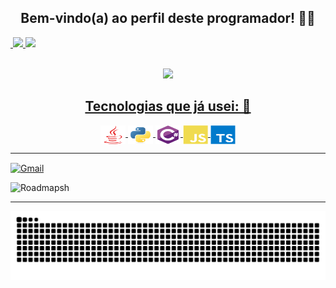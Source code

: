 <div align="center">

## Bem-vindo(a) ao perfil deste programador! 🧑‍💻

</div>

 <div>
  
   <!--Status do Usuário-->
  
   <a href="https://github.com/sal0minh0">
  &nbsp;<img height="192em" src="https://github-readme-stats.vercel.app/api/top-langs/?username=sal0minh0&theme=chartreuse-dark&show_icons=true&hide_border=false&layout=compact"/>
  
   <img height="192em" src="https://github-readme-streak-stats.herokuapp.com/?user=sal0minh0&theme=chartreuse-dark&hide_border=false"/>
   
</div>

 <p align="center">   
 <br>
 <img alingn="center" src="https://komarev.com/ghpvc/?username=sal0minh0&color=7F00FF&style=flat-square&abbreviated=true&label=Contador+de+Visitas"/>
 
<!-- Resetar contador: https://yhype.me/ghpvc -->

 </p>



 <!-- Linguagens-->


<div align="center">

## Tecnologias que já usei: 🚀

</div>

<div align="center" style="display: inline_block">
 
   <!-- Imagens das Linguagens -->

  <img align="center" alt="Java" height="30" width="40" src="https://raw.githubusercontent.com/devicons/devicon/master/icons/java/java-plain.svg">

  <img align="center" alt="Python" height="30" width="40" src="https://raw.githubusercontent.com/devicons/devicon/refs/heads/master/icons/python/python-original.svg">

  <img align="center" alt="C#" height="30" width="40" src="https://raw.githubusercontent.com/devicons/devicon/master/icons/csharp/csharp-original.svg">
   
  <img align="center" alt="Js" height="30" width="40" src="https://raw.githubusercontent.com/devicons/devicon/master/icons/javascript/javascript-plain.svg">

  <img align="center" alt="Ts" height="30" width="40" src="https://raw.githubusercontent.com/devicons/devicon/refs/heads/master/icons/typescript/typescript-original.svg">
  
</div>

---



 <p align="center">

 <!-- Imagens dos Shields -->
 
  
   <a href="mailto:salomaomoraes.cassiano@gmail.com"><img align="center" alt="Gmail" src="https://img.shields.io/badge/Gmail-EA4335?style=flat&logo=gmail&logoColor=white" target="_blank">
  </a>

   <a href="https://roadmap.sh/u/salominho"><img align="left" alt="Roadmapsh" src="https://img.shields.io/badge/Roadmap-000000?style=flat&logo=roadmap.sh&logoColor=white" target="_blank">
   
  </a>
 </p> 
 
 <br>
 
---

<div align="center">

 <picture>
  <source media="(prefers-color-scheme: dark)" srcset="https://raw.githubusercontent.com/sal0minh0/sal0minh0/output/github-contribution-grid-snake-dark.svg">
  <source media="(prefers-color-scheme: light)" srcset="https://raw.githubusercontent.com/sal0minh0/sal0minh0/output/github-contribution-grid-snake.svg">
  <img alt="github contribution grid snake animation" src="https://raw.githubusercontent.com/sal0minh0/sal0minh0/output/github-contribution-grid-snake.svg">
</picture>

</div>
 

